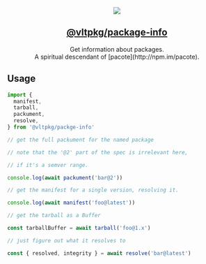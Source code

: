 <section align="center">
    <a href="https://www.vlt.sh">
        <img src="https://github.com/user-attachments/assets/b0202cbf-a174-4b2a-b5d8-205a165db417" />
        <h1 align="center">
            <strong>@vltpkg/package-info</strong>
        </h1>
    </a>
</section>

<p align="center">
    Get information about packages.
    <br/>
    A spiritual descendant of [pacote](http://npm.im/pacote).
</p>

## Usage

```js
import {
  manifest,
  tarball,
  packument,
  resolve,
} from '@vltpkg/packge-info'

// get the full packument for the named package

// note that the '@2' part of the spec is irrelevant here,

// if it's a semver range.

console.log(await packument('bar@2'))

// get the manifest for a single version, resolving it.

console.log(await manifest('foo@latest'))

// get the tarball as a Buffer

const tarballBuffer = await tarball('foo@1.x')

// just figure out what it resolves to

const { resolved, integrity } = await resolve('bar@latest')
```

